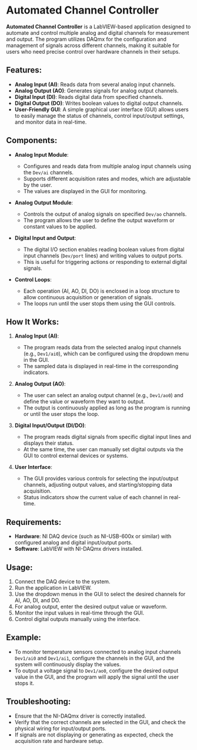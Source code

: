 # Automated Channel Controller

**Automated Channel Controller** is a LabVIEW-based application designed to automate and control multiple analog and digital channels for measurement and output. The program utilizes DAQmx for the configuration and management of signals across different channels, making it suitable for users who need precise control over hardware channels in their setups.

## Features:
- **Analog Input (AI)**: Reads data from several analog input channels.
- **Analog Output (AO)**: Generates signals for analog output channels.
- **Digital Input (DI)**: Reads digital data from specified channels.
- **Digital Output (DO)**: Writes boolean values to digital output channels.
- **User-Friendly GUI**: A simple graphical user interface (GUI) allows users to easily manage the status of channels, control input/output settings, and monitor data in real-time.

## Components:
- **Analog Input Module**: 
  - Configures and reads data from multiple analog input channels using the `Dev/ai` channels.
  - Supports different acquisition rates and modes, which are adjustable by the user.
  - The values are displayed in the GUI for monitoring.
  
- **Analog Output Module**: 
  - Controls the output of analog signals on specified `Dev/ao` channels.
  - The program allows the user to define the output waveform or constant values to be applied.

- **Digital Input and Output**:
  - The digital I/O section enables reading boolean values from digital input channels (`Dev/port` lines) and writing values to output ports.
  - This is useful for triggering actions or responding to external digital signals.

- **Control Loops**:
  - Each operation (AI, AO, DI, DO) is enclosed in a loop structure to allow continuous acquisition or generation of signals.
  - The loops run until the user stops them using the GUI controls.

## How It Works:
1. **Analog Input (AI)**:
   - The program reads data from the selected analog input channels (e.g., `Dev1/ai0`), which can be configured using the dropdown menu in the GUI.
   - The sampled data is displayed in real-time in the corresponding indicators.

2. **Analog Output (AO)**:
   - The user can select an analog output channel (e.g., `Dev1/ao0`) and define the value or waveform they want to output.
   - The output is continuously applied as long as the program is running or until the user stops the loop.

3. **Digital Input/Output (DI/DO)**:
   - The program reads digital signals from specific digital input lines and displays their status.
   - At the same time, the user can manually set digital outputs via the GUI to control external devices or systems.

4. **User Interface**:
   - The GUI provides various controls for selecting the input/output channels, adjusting output values, and starting/stopping data acquisition.
   - Status indicators show the current value of each channel in real-time.

## Requirements:
- **Hardware**: NI DAQ device (such as NI-USB-600x or similar) with configured analog and digital input/output ports.
- **Software**: LabVIEW with NI-DAQmx drivers installed.

## Usage:
1. Connect the DAQ device to the system.
2. Run the application in LabVIEW.
3. Use the dropdown menus in the GUI to select the desired channels for AI, AO, DI, and DO.
4. For analog output, enter the desired output value or waveform.
5. Monitor the input values in real-time through the GUI.
6. Control digital outputs manually using the interface.

## Example:
- To monitor temperature sensors connected to analog input channels `Dev1/ai0` and `Dev1/ai1`, configure the channels in the GUI, and the system will continuously display the values.
- To output a voltage signal to `Dev1/ao0`, configure the desired output value in the GUI, and the program will apply the signal until the user stops it.

## Troubleshooting:
- Ensure that the NI-DAQmx driver is correctly installed.
- Verify that the correct channels are selected in the GUI, and check the physical wiring for input/output ports.
- If signals are not displaying or generating as expected, check the acquisition rate and hardware setup.
